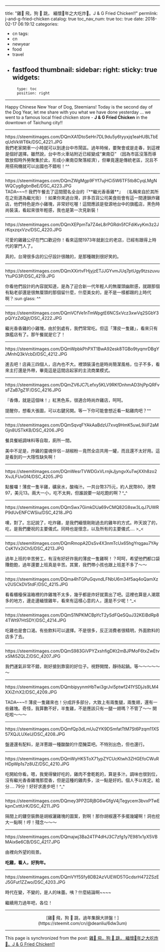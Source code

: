 
---
title: "雞🐔  飛，狗 🐶  跳， 緬懷🐔年之大吃炸🐔。J & G Fried Chicken!!"
permlink: j-and-g-fried-chicken
catalog: true
toc_nav_num: true
toc: true
date: 2018-02-17 06:19:12
categories:
- cn
tags:
- cn
- newyear
- food
- travel
- fastfood
thumbnail: 
sidebar:
    right:
        sticky: true
widgets:
    -
        type: toc
        position: right
---


Happy Chinese New Year of Dog, Steemians! Today is the second day of the Dog Year, let me share with you what we have done yesterday ... we went to a famous local fried chicken store - **J & G Fried Chicken** in the downtown of Taichung city!! 
****
<div class='pull-left'>https://steemitimages.com/DQmXA1DtoSeHn7DL9du5y6tyyxjq1eaHUBLTbEqUdVkWT6k/DSC_4221.JPG</div>
我們老家開車一小時就可以到達台中市鬧區。過年時候，要聚會或是走春，到這裡是個好選擇。雖然說，台中市火車站附近已經變成“東南亞” （因為市區沒落而導致放假時外勞聚集於此，形成小東南亞聚落經濟），但畢竟還是傳統老區，況且不用搭飛機就可以出國也不錯啦！^^

*****
<div class='pull-left'>https://steemitimages.com/DQmZWgMgp9FYf7ujHCi5W6TF5tb8CyqLMgNWQCyg8gbnBeE/DSC_4223.JPG</div>
TADA~~~!! 我們午餐去了這間聞名全台的『**繼光香香雞**』 （名稱來自於其所在之街道為繼光街）！如果你來過台灣，許多百貨公司美食街會有這一間連鎖炸雞店，他們特色是炸小雞塊，非常好吃喔！這間應該是發源地台中的旗艦店，黑色時尚裝潢，看起來很年輕感，我也是第一次見新裝！

*****
<div class='pull-left'>https://steemitimages.com/DQmXEPpmTa7Z4eL8rPGRdn5fCFdiKvyKm3z2JrKqxzqxVzv/DSC_4220.JPG</div>

可愛的雞雞公仔在門口歡迎你！看來這間1973年就創立的老店，已經有跟得上時代的掌門人了。

真的，台灣很多店的公仔設計很醜的，是那種醜到很好笑的。

*****
<div class='pull-left'>https://steemitimages.com/DQmXXirtvFHjyjzETJJGYvmJUq7ptUgy9tzszuvuYtuPG3P/DSC_4219.JPG</div>

你看他們設計的內容就知道，是為了迎合新一代年輕人的無厘頭幽默感，就跟那個有點老卻還是很無厘頭的那個留什麼，什麼美女的，是不是一樣都跟的上時代啊？:sun glass: ^^

*****
<div class='pull-left'>https://steemitimages.com/DQmVCfVe1nTmWpgtE6NCSxVcz3xwVq2SGbY3pQiYzZdQjjt/DSC_4222.JPG</div>

繼光香香雞的小雞塊，由於到處有，我們常常吃。但這「薄皮一隻雞」，看來只有旗艦店有了。那午餐就是它了！

*****
<div class='pull-left'>https://steemitimages.com/DQmWpbkPhPXT1BwA92esk8TGBo9tyqmrDBgYJMnhQ3kVcbD/DSC_4212.JPG</div>

進去吧！店員三四個人，店內也不大。裡頭裝潢也是時尚簡潔風格，位子不多，看來主打還是外帶，畢竟這是這間店起家的主流商業模式。

*****
<div class='pull-left'>https://steemitimages.com/DQmZV6JC7Lefxy5KLV9RKfDnhmAD3hjPpQRFvsFZaB7gZ1F/DSC_4216.JPG</div>

『香傳，就是這個味！』紅黑色系，很適合時尚炸雞店，呵呵。

提醒你，想看大張圖，可以右鍵另開。等一下你可能會想近看一點雞肉吧？^^

*****
<div class='pull-left'>https://steemitimages.com/DQmSqvqFYAkAaBdzU7xvq9HmK5uwL9iiiF2aMGjn8USTkKB/DSC_4206.JPG</div>

餐具餐紙調味料等自取，廁所一間。

美中不足是，炸雞的靈魂伴侶－胡椒粉－竟然全店共用一罐，而且還不太好用。這是看到的一大隱性缺失啊！
*****
<div class='pull-left'>https://steemitimages.com/DQmWesrTVWDGxVLrnjkJjyngvXuTwjXXh8zo2XvJLFUxGf4/DSC_4205.JPG</div>

點餐囉！薄皮一隻半雞，礦泉水，酸梅汁。一共台幣375元，約人民幣80，港幣97，美元13。兩大一小，吃不太夠，但誰說要一站吃飽的啊？^_^
*****
<div class='pull-left'>https://steemitimages.com/DQmSwx7GimkDUa69vCMQ82G8sw3LqJ7UWRP9dUvENFCWSiu/DSC_4218.JPG</div>

噢，對了。忘記說了，吃炸雞，是我們緬懷剛剛過去的雞年的方式。昨天說了的，吃，是我們慶祝的主要儀式。同時也是懷念，以及所有的主要儀式.... >_<
*****
<div class='pull-left'>https://steemitimages.com/DQmRmopA2DsSv4X3nmTcUx65hgYrqgau7YAyCsK1Vx2iChS/DSC_4213.JPG</div>

過年上班的辛苦勞工，有沒有好好炸我的薄皮一隻雞啊！？呵呵，希望他們都口袋賺飽飽，過年還要上班真是辛苦。其實，我們帶小孩也跟上班差不多了～～
*****
<div class='pull-left'>https://steemitimages.com/DQma4hTGPuGqvndLFNbU6m34f5aq4oQamXzv2USCkDV5tdF/DSC_4215.JPG</div>

看看櫃檯保溫箱裡的炸雞塊不太多，幾乎都是炸好就賣出了吧。這裡也算是人潮眾多的地方，邊走邊緬懷雞年，看來有這樣心意的人，還是不少呢！^_<
*****
<div class='pull-left'>https://steemitimages.com/DQmS1NPKMCBpYcT2ySdFQeSQuJ32KEiBdRp84TWt97HtSDY/DSC_4214.JPG</div>

吃雞也是會口渴。有些飲料可以選擇。不是很多，反正消費者很精明，外面飲料的店多了去。
*****
<div class='pull-left'>https://steemitimages.com/DQmS983GiVPYZxshfigDKt2mBJPMoF6txZwEtvxSMi5ZQLZ/DSC_4207.JPG</div>

我們運氣非常不錯，剛好搶到靠窗的好位子。視野開闊，靜待起鍋。等～～～～～～
*****
<div class='pull-left'>https://steemitimages.com/DQmbipyynmHbTwi3grJvi5ptwf241YSDjJs9LM4XXiZrhX2/DSC_4209.JPG</div>

TADA~~~!! 薄皮一隻雞來也！分成許多部分，大致上有兩隻腿，兩隻翅，還有一些雞塊。奇怪，我算數不好，半隻雞，不是應該只有一腿一翅嗎？不管了～～ 開吃啦～～～
*****
<div class='pull-left'>https://steemitimages.com/DQmfQp3dLmUu2YK9DSmfatTtM7St6Pzqm11XS57XQJLUXeU/DSC_4208.JPG</div>

盤邊還有配料，是洋蔥跟一種酸酸的什麼醃菜吧。不特別出色，但也還行。
*****
<div class='pull-left'>https://steemitimages.com/DQmWyHK5ToX71ypZYCUcKtwh3ZHGEfoCWuRHDpWp1s7z8UZ/DSC_4210.JPG</div>

吃開給你看。嗯，我覺得蠻好吃的，雞肉不會乾乾的，算是多汁。調味也很到位，沒有繼光香香雞塊那麼香，但是這種的雞肉多，淡一點是好的。個人予以肯定。給分.... 79分！好好求進步吧！^_^
*****
<div class='pull-left'>https://steemitimages.com/DQmey3PPZGRjBG6wGfgV4jTegycem3bvxPTwEkpnCxttUrK/DSC_4211.JPG</div>

隔間上的鏤空裝飾是胡椒灑雞塊的圖案，對啊！那你胡椒還不多擺幾罐啊！洞也挖大一點啊！哼！殘念～～～
*****
<div class='pull-left'>https://steemitimages.com/DQmajwj3Ba24TP4dHJ3C7zfg1y7E981x1yX5VBMAix6e6CB/DSC_4217.JPG</div>

由裡向外望的街景。

**吃雞，看人，好狗年。**
*****
<div class='pull-left'>https://steemitimages.com/DQmVYf5Sfy8DB2AzVUEWD5TGcdsrH472ZSzEJ5GFut1ZZwo/DSC_4203.JPG</div>

時代在變，不變的，是人的味蕾。咦？什麼結論啊~~~~ 

繼續用力過年吧，各位！
*****
<center>[雞🐔 飛，狗 🐶 跳，過年集錦大拼盤！](https://steemit.com/cn/@deanliu/6dw3um)</center>

- - -

This page is synchronized from the post: [雞🐔  飛，狗 🐶  跳， 緬懷🐔年之大吃炸🐔。J & G Fried Chicken!!](https://steemit.com/@deanliu/j-and-g-fried-chicken)
